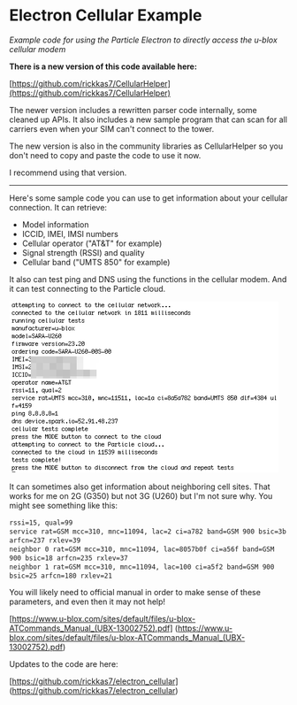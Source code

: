 # Electron Cellular Example

*Example code for using the Particle Electron to directly access the u-blox cellular modem*

**There is a new version of this code available here:**

[https://github.com/rickkas7/CellularHelper](https://github.com/rickkas7/CellularHelper)

The newer version includes a rewritten parser code internally, some cleaned up APIs. It also includes a new sample program that can scan for all carriers even when your SIM can't connect to the tower. 

The new version is also in the community libraries as CellularHelper so you don't need to copy and paste the code to use it now.

I recommend using that version.

---

Here's some sample code you can use to get information about your cellular connection. It can retrieve:

- Model information
- ICCID, IMEI, IMSI numbers
- Cellular operator ("AT&T" for example)
- Signal strength (RSSI) and quality
- Cellular band ("UMTS 850" for example)

It also can test ping and DNS using the functions in the cellular modem. And it can test connecting to the Particle cloud.

![Serial Terminal Example](doc/screen.png)

It can sometimes also get information about neighboring cell sites. That works for me on 2G (G350) but not 3G (U260) but I'm not sure why. You might see something like this:

```
rssi=15, qual=99
service rat=GSM mcc=310, mnc=11094, lac=2 ci=a782 band=GSM 900 bsic=3b arfcn=237 rxlev=39
neighbor 0 rat=GSM mcc=310, mnc=11094, lac=8057b0f ci=a56f band=GSM 900 bsic=18 arfcn=235 rxlev=37
neighbor 1 rat=GSM mcc=310, mnc=11094, lac=100 ci=a5f2 band=GSM 900 bsic=25 arfcn=180 rxlev=21
```

You will likely need to official manual in order to make sense of these parameters, and even then it may not help!

[https://www.u-blox.com/sites/default/files/u-blox-ATCommands_Manual_(UBX-13002752).pdf] (https://www.u-blox.com/sites/default/files/u-blox-ATCommands_Manual_(UBX-13002752).pdf)

Updates to the code are here:

[https://github.com/rickkas7/electron_cellular] (https://github.com/rickkas7/electron_cellular)


